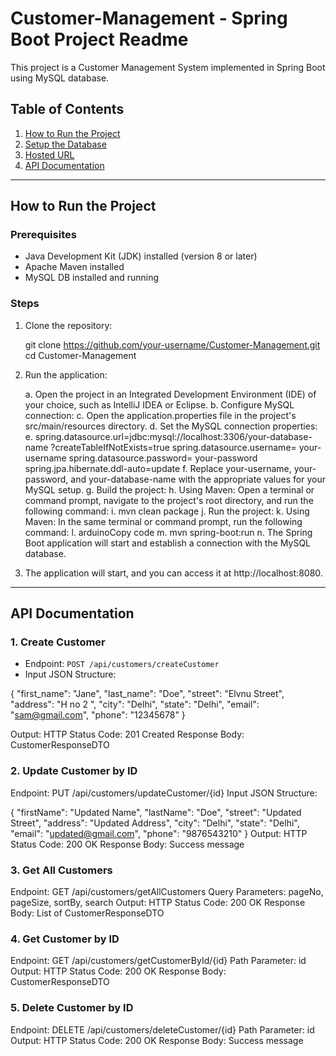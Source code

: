 # Customer-Management - Spring Boot Project Readme


This project is a Customer Management System implemented in Spring Boot using MySQL database.


## Table of Contents
1. [How to Run the Project](#how-to-run-the-project)
2. [Setup the Database](#setup-the-database)
3. [Hosted URL](#hosted-url)
4. [API Documentation](#api-documentation)

---


## How to Run the Project

### Prerequisites
- Java Development Kit (JDK) installed (version 8 or later)
- Apache Maven installed
- MySQL DB installed and running

### Steps
1. Clone the repository:
   
   git clone https://github.com/your-username/Customer-Management.git
   cd Customer-Management

2. Run the application:

   a.	Open the project in an Integrated Development Environment (IDE) of your choice, such as IntelliJ IDEA or Eclipse.
   b.	Configure MySQL connection:
   c.	Open the application.properties file in the project's src/main/resources directory.
   d.	Set the MySQL connection properties:
   e. spring.datasource.url=jdbc:mysql://localhost:3306/your-database-name ?createTableIfNotExists=true
      spring.datasource.username= your-username
      spring.datasource.password= your-password 
      spring.jpa.hibernate.ddl-auto=update
   f.	Replace your-username, your-password, and your-database-name with the appropriate values for your MySQL setup.
   g.	Build the project:
   h.	Using Maven: Open a terminal or command prompt, navigate to the project's root directory, and run the following command:
   i.	mvn clean package 
   j.	Run the project:
   k.	Using Maven: In the same terminal or command prompt, run the following command:
   l.	arduinoCopy code
   m.	mvn spring-boot:run 
   n.	The Spring Boot application will start and establish a connection with the MySQL database.
   

4. The application will start, and you can access it at http://localhost:8080.

---


## API Documentation

### 1. Create Customer

- Endpoint: `POST /api/customers/createCustomer`
- Input JSON Structure:
  
{
  "first_name": "Jane",
  "last_name": "Doe",
  "street": "Elvnu Street",
  "address": "H no 2 ",
  "city": "Delhi",
  "state": "Delhi",
  "email": "sam@gmail.com",
  "phone": "12345678"
}

Output:
HTTP Status Code: 201 Created
Response Body: CustomerResponseDTO


### 2. Update Customer by ID
Endpoint: PUT /api/customers/updateCustomer/{id}
Input JSON Structure:

{
  "firstName": "Updated Name",
  "lastName": "Doe",
  "street": "Updated Street",
  "address": "Updated Address",
  "city": "Delhi",
  "state": "Delhi",
  "email": "updated@gmail.com",
  "phone": "9876543210"
}
Output:
HTTP Status Code: 200 OK
Response Body: Success message


### 3. Get All Customers
Endpoint: GET /api/customers/getAllCustomers
Query Parameters: pageNo, pageSize, sortBy, search
Output:
HTTP Status Code: 200 OK
Response Body: List of CustomerResponseDTO


### 4. Get Customer by ID
Endpoint: GET /api/customers/getCustomerById/{id}
Path Parameter: id
Output:
HTTP Status Code: 200 OK
Response Body: CustomerResponseDTO


### 5. Delete Customer by ID
Endpoint: DELETE /api/customers/deleteCustomer/{id}
Path Parameter: id
Output:
HTTP Status Code: 200 OK
Response Body: Success message
